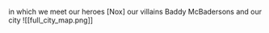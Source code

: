 in which we meet our heroes
[Nox]
our villains
Baddy McBadersons
and our city
![[full_city_map.png]]